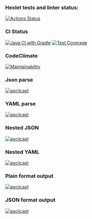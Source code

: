 ### Hexlet tests and linter status:
[![Actions Status](https://github.com/AlexSekret/java-project-71/actions/workflows/hexlet-check.yml/badge.svg)](https://github.com/AlexSekret/java-project-71/actions)

### CI Status
[![Java CI with Gradle](https://github.com/AlexSekret/java-project-71/actions/workflows/gradle.yml/badge.svg?branch=main)](https://github.com/AlexSekret/java-project-71/actions/workflows/gradle.yml) [![Test Coverage](https://api.codeclimate.com/v1/badges/73e629b2f5f1c6afb1e7/test_coverage)](https://codeclimate.com/github/AlexSekret/java-project-71/test_coverage)

### CodeClimate

[![Maintainability](https://api.codeclimate.com/v1/badges/73e629b2f5f1c6afb1e7/maintainability)](https://codeclimate.com/github/AlexSekret/java-project-71/maintainability)

### Json parse
[![asciicast](https://asciinema.org/a/ydAThym9VBJfbJ6nusCtonog8.svg)](https://asciinema.org/a/ydAThym9VBJfbJ6nusCtonog8)

### YAML parse
[![asciicast](https://asciinema.org/a/HlOV7euf03Ejaqh43lkuRkO80.svg)](https://asciinema.org/a/HlOV7euf03Ejaqh43lkuRkO80)

### Nested JSON
[![asciicast](https://asciinema.org/a/DJ2TCduXXC6FNco70YB570Xo0.svg)](https://asciinema.org/a/DJ2TCduXXC6FNco70YB570Xo0)

### Nested YAML
[![asciicast](https://asciinema.org/a/OI97eJpsTXUCqsqms3fO3ztUg.svg)](https://asciinema.org/a/OI97eJpsTXUCqsqms3fO3ztUg)

### Plain format output
[![asciicast](https://asciinema.org/a/VjtVnutMZ5FzLnaSnmqHpEUiU.svg)](https://asciinema.org/a/VjtVnutMZ5FzLnaSnmqHpEUiU)

### JSON format output
[![asciicast](https://asciinema.org/a/W3P3EZdUsIAI86vOb1kIv3Ewu.svg)](https://asciinema.org/a/W3P3EZdUsIAI86vOb1kIv3Ewu)
